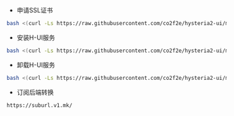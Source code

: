 * 申请SSL证书
```bash
bash <(curl -Ls https://raw.githubusercontent.com/co2f2e/hysteria2-ui/main/acme/acme_2.0.sh)
```

* 安装H-UI服务
```bash
bash <(curl -Ls https://raw.githubusercontent.com/co2f2e/hysteria2-ui/main/h-ui/install_hui.sh)
```

* 卸载H-UI服务
```bash
bash <(curl -Ls https://raw.githubusercontent.com/co2f2e/hysteria2-ui/main/h-ui/uninstall_hui.sh)
```

* 订阅后端转换
```bash
https://suburl.v1.mk/
```






